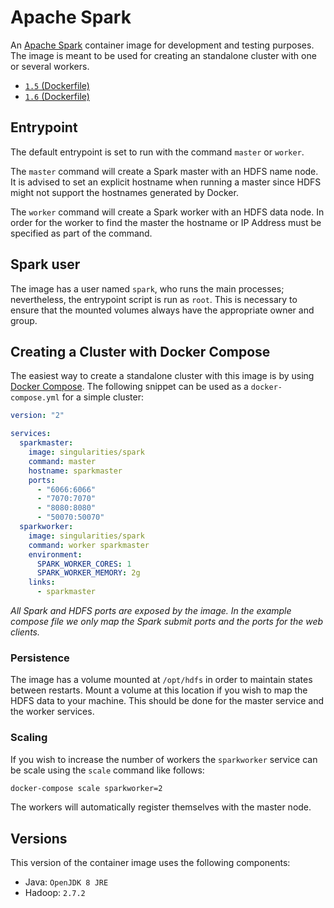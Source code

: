 # Apache Spark

An [Apache Spark](http://spark.apache.org/) container image for development and testing purposes. The image is meant to be used for creating an standalone cluster with one or several workers.

- [`1.5` (Dockerfile)](https://github.com/SingularitiesCR/spark-docker/blob/1.5/Dockerfile)
- [`1.6` (Dockerfile)](https://github.com/SingularitiesCR/spark-docker/blob/1.6/Dockerfile)

## Entrypoint

The default entrypoint is set to run with the command `master` or `worker`.

The `master` command will create a Spark master with an HDFS name node. It is advised to set an explicit hostname when running a master since HDFS might not support the hostnames generated by Docker.

The `worker` command will create a Spark worker with an HDFS data node. In order for the worker to find the master the hostname or IP Address must be specified as part of the command.

## Spark user

The image has a user named `spark`, who runs the main processes; nevertheless, the entrypoint script is run as `root`. This is necessary to ensure that the mounted volumes always have the appropriate owner and group.

## Creating a Cluster with Docker Compose

The easiest way to create a standalone cluster with this image is by using [Docker Compose](https://docs.docker.com/compose). The following snippet can be used as a `docker-compose.yml` for a simple cluster:

```YAML
version: "2"

services:
  sparkmaster:
    image: singularities/spark
    command: master
    hostname: sparkmaster
    ports:
      - "6066:6066"
      - "7070:7070"
      - "8080:8080"
      - "50070:50070"
  sparkworker:
    image: singularities/spark
    command: worker sparkmaster
    environment:
      SPARK_WORKER_CORES: 1
      SPARK_WORKER_MEMORY: 2g
    links:
      - sparkmaster
```

*All Spark and HDFS ports are exposed by the image. In the example compose file we only map the Spark submit ports and the ports for the web clients.*

### Persistence

The image has a volume mounted at `/opt/hdfs` in order to maintain states between restarts. Mount a volume at this location if you wish to map the HDFS data to your machine. This should be done for the master service and the worker services.

### Scaling

If you wish to increase the number of workers the `sparkworker` service can be scale using the `scale` command like follows:

```sh
docker-compose scale sparkworker=2
```

The workers will automatically register themselves with the master node.

## Versions

This version of the container image uses the following components:

- Java: `OpenJDK 8 JRE`
- Hadoop: `2.7.2 `
